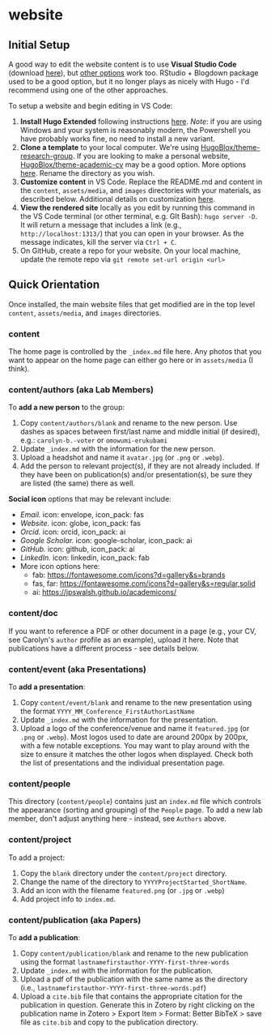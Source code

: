 # website

## Initial Setup
A good way to edit the website content is to use **Visual Studio Code** (download [here](https://code.visualstudio.com/download)), but [other options](https://docs.hugoblox.com/getting-started/cms/) work too. RStudio + Blogdown package used to be a good option, but it no longer plays as nicely with Hugo - I'd recommend using one of the other approaches.

To setup a website and begin editing in VS Code:
1. **Install Hugo Extended** following instructions [here](https://docs.hugoblox.com/getting-started/install-hugo/). *Note*: if you are using Windows and your system is reasonably modern, the Powershell you have probably works fine, no need to install a new variant.
2. **Clone a template** to your local computer. We're using [HugoBlox/theme-research-group](https://github.com/HugoBlox/theme-research-group). If you are looking to make a personal website, [HugoBlox/theme-academic-cv](https://github.com/HugoBlox/theme-academic-cv) may be a good option. More options [here](https://hugoblox.com/templates/). Rename the directory as you wish.
3. **Customize content** in VS Code. Replace the README.md and content in the `content`, `assets/media`, and `images` directories with your materials, as described below. Additional details on customization [here](https://docs.hugoblox.com/getting-started/customize/).
4. **View the rendered site** locally as you edit by running this command in the VS Code terminal (or other terminal, e.g. GIt Bash): `hugo server -D`. It will return a message that includes a link (e.g., `http://localhost:1313/`) that you can open in your browser. As the message indicates, kill the server via `Ctrl + C`. 
5. On GitHub, create a repo for your website. On your local machine, update the remote repo via `git remote set-url origin <url>`

## Quick Orientation
Once installed, the main website files that get modified are in the top level `content`, `assets/media`, and `images` directories.

### content
The home page is controlled by the `_index.md` file here. Any photos that you want to appear on the home page can either go here or in `assets/media` (I think).

### content/authors (aka Lab Members)
To **add a new person** to the group:
1. Copy `content/authors/blank` and rename to the new person. Use dashes as spaces between first/last name and middle initial (if desired), e.g.: `carolyn-b.-voter` or `omowumi-erukubami`
2. Update `_index.md` with the information for the new person.
3. Upload a headshot and name it `avatar.jpg` (or `.png` or `.webp`).
4. Add the person to relevant project(s), if they are not already included. If they have been on publication(s) and/or presentation(s), be sure they are listed (the same) there as well.

**Social icon** options that may be relevant include:
- *Email.* icon: envelope, icon_pack: fas
- *Website.* icon: globe, icon_pack: fas
- *Orcid.* icon: orcid, icon_pack: ai
- *Google Scholar.* icon: google-scholar, icon_pack: ai
- *GitHub.* icon: github, icon_pack: ai
- *LinkedIn.* icon: linkedin, icon_pack: fab
- More icon options here:
	- fab: https://fontawesome.com/icons?d=gallery&s=brands
	- fas, far: https://fontawesome.com/icons?d=gallery&s=regular,solid
	- ai: https://jpswalsh.github.io/academicons/

### content/doc
If you want to reference a PDF or other document in a page (e.g., your CV, see Carolyn's `author` profile as an example), upload it here. Note that publications have a different process - see details below.

### content/event (aka Presentations)
To **add a presentation**:
1. Copy `content/event/blank` and rename to the new presentation using the format `YYYY_MM_Conference_FirstAuthorLastName`
2. Update `_index.md` with the information for the presentation.
3. Upload a logo of the conference/venue and name it `featured.jpg` (or `.png` or `.webp`). Most logos used to date are around 200px by 200px, with a few notable exceptions. You may want to play around with the size to ensure it matches the other logos when displayed. Check both the list of presentations and the individual presentation page.

### content/people
This directory (`content/people`) contains just an `index.md` file which controls the appearance (sorting and grouping) of the `People` page. To add a new lab member, don't adjust anything here - instead, see `Authors` above.

### content/project
To add a project:
1. Copy the `blank` directory under the `content/project` directory.
2. Change the name of the directory to `YYYYProjectStarted_ShortName`.
3. Add an icon with the filename `featured.png` (or `.jpg` or `.webp`)
4. Add project info to `index.md`.

### content/publication (aka Papers)
To **add a publication**:
1. Copy `content/publication/blank` and rename to the new publication using the format `lastnamefirstauthor-YYYY-first-three-words`
2. Update `_index.md` with the information for the publication.
3. Upload a pdf of the publication with the same name as the directory (i.e., `lastnamefirstauthor-YYYY-first-three-words.pdf`)
4. Upload a `cite.bib` file that contains the appropriate citation for the publication in question. Generate this in Zotero by right clicking on the publication name in Zotero > Export Item > Format: Better BibTeX > save file as `cite.bib` and copy to the publication directory.